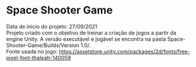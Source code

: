 # Space Shooter Game
Data de inicio do projeto: 27/09/2021 <br />
Projeto criado com o objetivo de treinar a criação de jogos a partir da engine Unity. A versão executável e jogável se encontra na pasta
Space-Shooter-Game/Builds/Version 1.0/.<br />
Fonte usada no jogo: https://assetstore.unity.com/packages/2d/fonts/free-pixel-font-thaleah-140059
